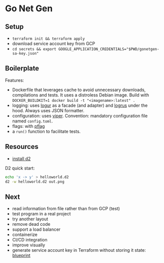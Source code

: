 # Go Net Gen

## Setup

- `terraform init && terraform apply`
- download service account key from GCP
- `cd secrets && export GOOGLE_APPLICATION_CREDENTIALS="$PWD/gonetgen-sa-key.json"`

## Boilerplate

Features:

- Dockerfile that leverages cache to avoid unnecessary downloads, compilations
  and tests. It uses a distroless Debian image. Build with `DOCKER_BUILDKIT=1
  docker build -t "<imagename>:latest" .`
- logging: uses [logur](https://github.com/logur/logur) as a facade (and
  adapter) and [logrus](https://github.com/sirupsen/logrus) under the hood.
  Always uses JSON formatter.
- configuration: uses [viper](https://github.com/spf13/viper). Convention:
  mandatory configuration file named `config.toml`.
- flags: with [pflag](https://github.com/spf13/pflag)
- a `run()` function to facilitate tests.

## Resources

- [install d2](https://d2lang.com/tour/install)

D2 quick start:

```bash
echo 'x -> y' > helloworld.d2
d2 -w helloworld.d2 out.png
```

## Next

- read information from file rather than from GCP (test)
- test program in a real project
- try another layout
- remove dead code
- support a load balancer
- containerize
- CI/CD integration
- improve visually
- generate service account key in Terraform without storing it state: [blueprint](https://github.com/GoogleCloudPlatform/cloud-foundation-fabric/tree/v19.0.0/blueprints/cloud-operations/onprem-sa-key-management)
